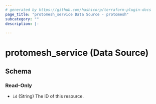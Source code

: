 ```yaml
---
# generated by https://github.com/hashicorp/terraform-plugin-docs
page_title: "protomesh_service Data Source - protomesh"
subcategory: ""
description: |-
  
---
```


# protomesh_service (Data Source)





<!-- schema generated by tfplugindocs -->
## Schema

### Read-Only

- `id` (String) The ID of this resource.


